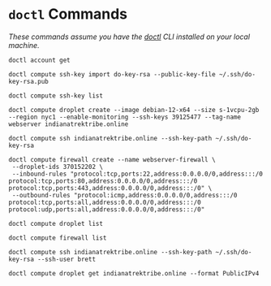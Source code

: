 # `doctl` Commands #

_These commands assume you have the [doctl](https://docs.digitalocean.com/reference/doctl/) CLI installed on your local machine._

```shell
doctl account get
```

```shell
doctl compute ssh-key import do-key-rsa --public-key-file ~/.ssh/do-key-rsa.pub
```

```shell
doctl compute ssh-key list
```

```shell
doctl compute droplet create --image debian-12-x64 --size s-1vcpu-2gb --region nyc1 --enable-monitoring --ssh-keys 39125477 --tag-name webserver indianatrektribe.online
```

```shell
doctl compute ssh indianatrektribe.online --ssh-key-path ~/.ssh/do-key-rsa
```

```shell
doctl compute firewall create --name webserver-firewall \
 --droplet-ids 370152202 \
 --inbound-rules "protocol:tcp,ports:22,address:0.0.0.0/0,address:::/0 protocol:tcp,ports:80,address:0.0.0.0/0,address:::/0 protocol:tcp,ports:443,address:0.0.0.0/0,address:::/0" \
 --outbound-rules "protocol:icmp,address:0.0.0.0/0,address:::/0 protocol:tcp,ports:all,address:0.0.0.0/0,address:::/0 protocol:udp,ports:all,address:0.0.0.0/0,address:::/0"
```

```shell
doctl compute droplet list
```

```shell
doctl compute firewall list
```

```shell
doctl compute ssh indianatrektribe.online --ssh-key-path ~/.ssh/do-key-rsa --ssh-user brett
```

```shell
doctl compute droplet get indianatrektribe.online --format PublicIPv4
```